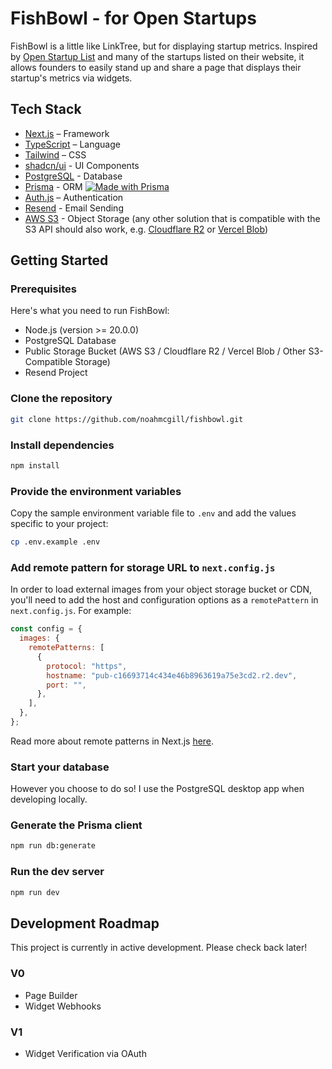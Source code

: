 # FishBowl - for Open Startups

FishBowl is a little like LinkTree, but for displaying startup metrics. Inspired by [Open Startup List](https://openstartuplist.com/) and many of the startups listed on their website, it allows founders to easily stand up and share a page that displays their startup's metrics via widgets.

## Tech Stack

- [Next.js](https://nextjs.org/) – Framework
- [TypeScript](https://www.typescriptlang.org/) – Language
- [Tailwind](https://tailwindcss.com/) – CSS
- [shadcn/ui](https://ui.shadcn.com) - UI Components
- [PostgreSQL](https://www.postgresql.org/) - Database
- [Prisma](https://prisma.io) - ORM [![Made with Prisma](https://made-with.prisma.io/dark.svg)](https://prisma.io)
- [Auth.js](https://authjs.dev/) – Authentication 
- [Resend](https://resend.com) - Email Sending
- [AWS S3](https://aws.amazon.com/s3/) - Object Storage (any other solution that is compatible with the S3 API should also work, e.g. [Cloudflare R2](https://www.cloudflare.com/developer-platform/products/r2/) or [Vercel Blob](https://vercel.com/docs/vercel-blob))

## Getting Started

### Prerequisites

Here's what you need to run FishBowl:

* Node.js (version >= 20.0.0)
* PostgreSQL Database
* Public Storage Bucket (AWS S3 / Cloudflare R2 / Vercel Blob / Other S3-Compatible Storage)
* Resend Project

### Clone the repository

```bash
git clone https://github.com/noahmcgill/fishbowl.git
```

### Install dependencies

```bash
npm install
```

### Provide the environment variables

Copy the sample environment variable file to `.env` and add the values specific to your project:

```bash
cp .env.example .env
```

### Add remote pattern for storage URL to `next.config.js`

In order to load external images from your object storage bucket or CDN, you'll need to add the host and configuration options as a `remotePattern` in `next.config.js`. For example:

```javascript
const config = {
  images: {
    remotePatterns: [
      {
        protocol: "https",
        hostname: "pub-c16693714c434e46b8963619a75e3cd2.r2.dev",
        port: "",
      },
    ],
  },
};
```

Read more about remote patterns in Next.js [here](https://nextjs.org/docs/pages/api-reference/components/image#remotepatterns).

### Start your database

However you choose to do so! I use the PostgreSQL desktop app when developing locally.

### Generate the Prisma client

```bash
npm run db:generate
```

### Run the dev server

```bash
npm run dev
```

## Development Roadmap

This project is currently in active development. Please check back later!

### V0
* Page Builder
* Widget Webhooks

### V1
* Widget Verification via OAuth
